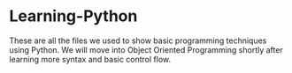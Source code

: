 # Learning-Python

These are all the files we used to show basic programming techniques using Python. We will move into Object Oriented Programming shortly after learning more syntax and basic control flow.
